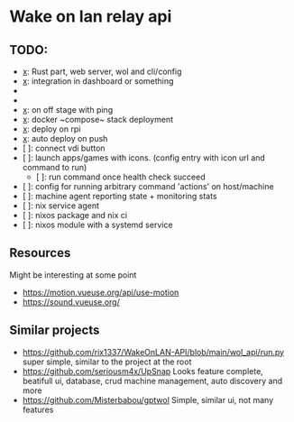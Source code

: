 # Wake on lan relay api

## TODO:

- [x]: Rust part, web server, wol and cli/config
- [x]: integration in dashboard or something
- [x]: frontend
- [x]: shutdown
- [x]: on off stage with ping
- [x]: docker ~compose~ stack deployment
- [x]: deploy on rpi
- [x]: auto deploy on push
- [ ]: connect vdi button
- [ ]: launch apps/games with icons. (config entry with icon url and command to
  run)
  - [ ]: run command once health check succeed
- [ ]: config for running arbitrary command 'actions' on host/machine
- [ ]: machine agent reporting state + monitoring stats
- [ ]: nix service agent
- [ ]: nixos package and nix ci
- [ ]: nixos module with a systemd service


## Resources
Might be interesting at some point
- https://motion.vueuse.org/api/use-motion
- https://sound.vueuse.org/

## Similar projects

- https://github.com/rix1337/WakeOnLAN-API/blob/main/wol_api/run.py
  super simple, similar to the project at the root
- https://github.com/seriousm4x/UpSnap
  Looks feature complete, beatifull ui, database, crud machine management, auto discovery and more
- https://github.com/Misterbabou/gptwol
  Simple, similar ui, not many features
